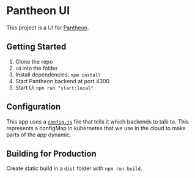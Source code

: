 # Pantheon UI

This project is a UI for [Pantheon](https://github.com/pantheon/pantheon).

<!-- START doctoc generated TOC please keep comment here to allow auto update -->
<!-- DON'T EDIT THIS SECTION, INSTEAD RE-RUN doctoc TO UPDATE -->

<!-- END doctoc generated TOC please keep comment here to allow auto update -->

## Getting Started

1. Clone the repo
1. `cd` into the folder
1. Install dependencies: `npm install`
1. Start Pantheon backend at port 4300
1. Start UI `npm run "start:local"`

## Configuration

This app uses a [`config.js`](https://github.com/contiamo/contiamo-ui/blob/master/public/config.js) file that tells it which backends to talk to. This represents a configMap in kubernetes that we use in the cloud to make parts of the app dynamic.

## Building for Production

Create static build in a `dist` folder with `npm run build`.
